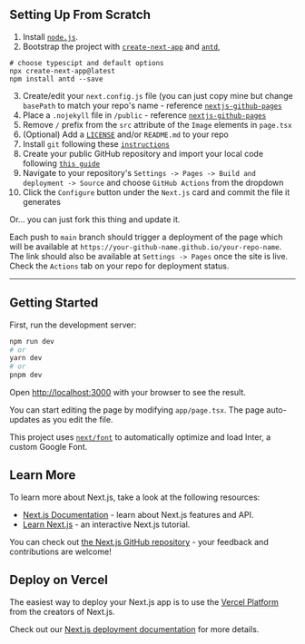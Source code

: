 ## Setting Up From Scratch
1. Install [`node.js`](https://nodejs.org/en/download/current).
2. Bootstrap the project with [`create-next-app`](https://github.com/vercel/next.js/tree/canary/packages/create-next-app) and [`antd`](https://ant.design/docs/react/use-with-next), 
```
# choose typescipt and default options
npx create-next-app@latest
npm install antd --save
```
3. Create/edit your `next.config.js` file (you can just copy mine but change `basePath` to match your repo's name - reference [`nextjs-github-pages`](https://github.com/gregrickaby/nextjs-github-pages#configure-nextjs)
4. Place a `.nojekyll` file in `/public` - reference [`nextjs-github-pages`](https://github.com/gregrickaby/nextjs-github-pages#configure-nextjs)
5. Remove `/` prefix from the `src` attribute of the `Image` elements in `page.tsx`
6. (Optional) Add a [`LICENSE`](https://docs.github.com/en/repositories/managing-your-repositorys-settings-and-features/customizing-your-repository/licensing-a-repository) and/or `README.md` to your repo
7. Install `git` following these [`instructions`](https://git-scm.com/book/en/v2/Getting-Started-Installing-Git)
8. Create your public GitHub repository and import your local code following [`this guide`](https://docs.github.com/en/migrations/importing-source-code/using-the-command-line-to-import-source-code/adding-locally-hosted-code-to-github)
9. Navigate to your repository's `Settings -> Pages -> Build and deployment -> Source` and choose `GitHub Actions` from the dropdown
10. Click the `Configure` button under the `Next.js` card and commit the file it generates

Or... you can just fork this thing and update it.

Each push to `main` branch should trigger a deployment of the page which will be available at `https://your-github-name.github.io/your-repo-name`. The link should also be available at `Settings -> Pages` once the site is live.
Check the `Actions` tab on your repo for deployment status. 
___________________
## Getting Started

First, run the development server:

```bash
npm run dev
# or
yarn dev
# or
pnpm dev
```

Open [http://localhost:3000](http://localhost:3000) with your browser to see the result.

You can start editing the page by modifying `app/page.tsx`. The page auto-updates as you edit the file.

This project uses [`next/font`](https://nextjs.org/docs/basic-features/font-optimization) to automatically optimize and load Inter, a custom Google Font.

## Learn More

To learn more about Next.js, take a look at the following resources:

- [Next.js Documentation](https://nextjs.org/docs) - learn about Next.js features and API.
- [Learn Next.js](https://nextjs.org/learn) - an interactive Next.js tutorial.

You can check out [the Next.js GitHub repository](https://github.com/vercel/next.js/) - your feedback and contributions are welcome!

## Deploy on Vercel

The easiest way to deploy your Next.js app is to use the [Vercel Platform](https://vercel.com/new?utm_medium=default-template&filter=next.js&utm_source=create-next-app&utm_campaign=create-next-app-readme) from the creators of Next.js.

Check out our [Next.js deployment documentation](https://nextjs.org/docs/deployment) for more details.
